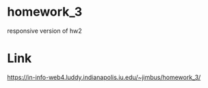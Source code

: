 # homework_3

responsive version of hw2

# Link

https://in-info-web4.luddy.indianapolis.iu.edu/~jimbus/homework_3/
